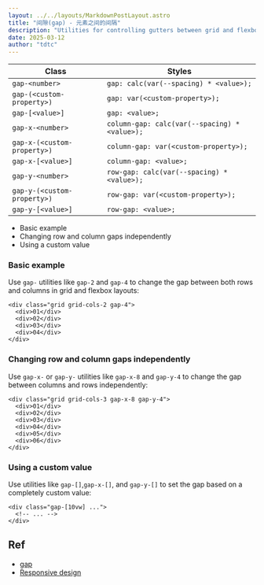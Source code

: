 ```yaml
---
layout: ../../layouts/MarkdownPostLayout.astro
title: "间隙(gap) - 元素之间的间隔"
description: "Utilities for controlling gutters between grid and flexbox items."
date: 2025-03-12
author: "tdtc"
---
```

|Class|Styles|
|-|-|
|`gap-<number>`|`gap: calc(var(--spacing) * <value>);`|
|`gap-(<custom-property>)`|`gap: var(<custom-property>);`|
|`gap-[<value>]`|`gap: <value>;`|
|`gap-x-<number>`|`column-gap: calc(var(--spacing) * <value>);`|
|`gap-x-(<custom-property>)`|`column-gap: var(<custom-property>);`|
|`gap-x-[<value>]`|`column-gap: <value>;`|
|`gap-y-<number>`|`row-gap: calc(var(--spacing) * <value>);`|
|`gap-y-(<custom-property>)`|`row-gap: var(<custom-property>);`|
|`gap-y-[<value>]`|`row-gap: <value>;`|

- Basic example
- Changing row and column gaps independently
- Using a custom value

### Basic example
Use <code>gap-<number></code> utilities like <code>gap-2</code> and <code>gap-4</code> to 
change the gap between both rows and columns in grid and flexbox layouts:
```
<div class="grid grid-cols-2 gap-4">
  <div>01</div>
  <div>02</div>
  <div>03</div>
  <div>04</div>
</div>
```
### Changing row and column gaps independently
Use <code>gap-x-<number></code> or <code>gap-y-<number></code> utilities 
like <code>gap-x-8</code> and <code>gap-y-4</code> to change the gap between columns and rows independently:
```
<div class="grid grid-cols-3 gap-x-8 gap-y-4">
  <div>01</div>
  <div>02</div>
  <div>03</div>
  <div>04</div>
  <div>05</div>
  <div>06</div>
</div>
```
### Using a custom value
Use utilities like <code>gap-[<value>]</code>,<code>gap-x-[<value>]</code>, 
and <code>gap-y-[<value>]</code> to set the gap based on a completely custom value:
```
<div class="gap-[10vw] ...">
  <!-- ... -->
</div>
```

## Ref
- [gap](https://tailwindcss.com/docs/gap)
- [Responsive design](https://tailwindcss.com/docs/gap#responsive-design)
